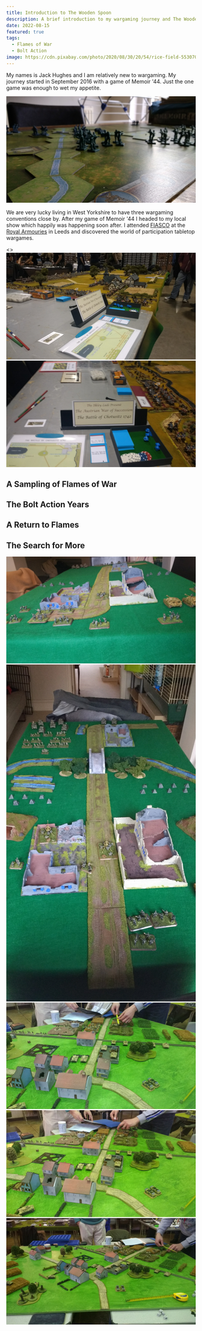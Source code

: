 ```yaml
---
title: Introduction to The Wooden Spoon
description: A brief introduction to my wargaming journey and The Wooden Spoon.
date: 2022-08-15
featured: true
tags:
  - Flames of War
  - Bolt Action
image: https://cdn.pixabay.com/photo/2020/08/30/20/54/rice-field-5530707_1280.jpg
---
```


My names is Jack Hughes and I am relatively new to wargaming. My journey started in September 2016 with a game of Memoir '44. Just the one game was enough to wet my appetite.

![First and thus far only game of Memoir '44](memoir-44.jpg)

We are very lucky living in West Yorkshire to have three wargaming conventions close by. After my game of Memoir '44 I headed to my local show which happily was happening soon after. I attended [FIASCO](https://leedswargamesclub.com/sig-int/f/fiasco-22) at the [Royal Armouries](https://royalarmouries.org/) in Leeds and discovered the world of participation tabletop wargames.

<<pictures from  go here>>
![FIASCO 2016](fiasco-2016-1.jpg)
![](fiasco-2016-2.jpg)

## A Sampling of Flames of War

## The Bolt Action Years

## A Return to Flames

## The Search for More

![](fow-home-1.jpg)
![](fow-home-2.jpg)
![](night-owls-fow-v3-1.jpg)
![](night-owls-fow-v3-2.jpg)
![](night-owls-fow-v3-3.jpg)
